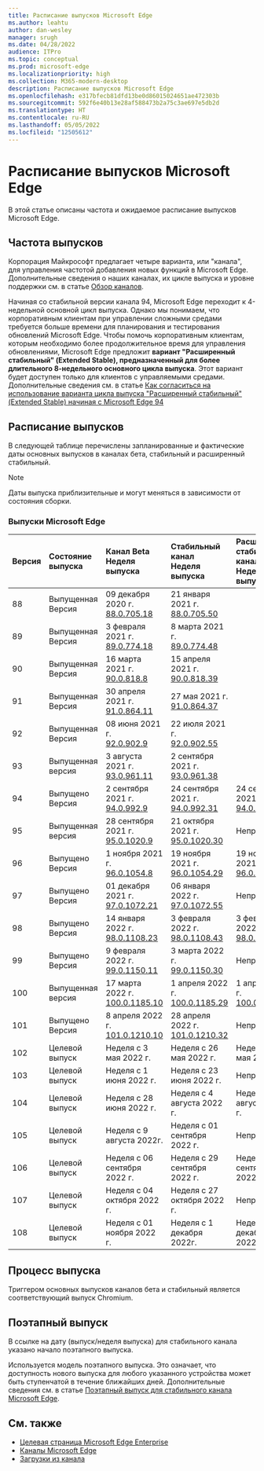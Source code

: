 ```yaml
---
title: Расписание выпусков Microsoft Edge
ms.author: leahtu
author: dan-wesley
manager: srugh
ms.date: 04/28/2022
audience: ITPro
ms.topic: conceptual
ms.prod: microsoft-edge
ms.localizationpriority: high
ms.collection: M365-modern-desktop
description: Расписание выпусков Microsoft Edge
ms.openlocfilehash: e317bfecb81dfd13be0d86015024651ae472303b
ms.sourcegitcommit: 592f6e40b13e28af588473b2a75c3ae697e5db2d
ms.translationtype: HT
ms.contentlocale: ru-RU
ms.lasthandoff: 05/05/2022
ms.locfileid: "12505612"
---
```

# <a name="microsoft-edge-release-schedule"></a>Расписание выпусков Microsoft Edge

В этой статье описаны частота и ожидаемое расписание выпусков Microsoft Edge.

## <a name="release-cadence"></a>Частота выпусков

Корпорация Майкрософт предлагает четыре варианта, или "канала", для управления частотой добавления новых функций в Microsoft Edge. Дополнительные сведения о наших каналах, их цикле выпуска и уровне поддержки см. в статье [Обзор каналов](./microsoft-edge-channels.md#channel-overview).

Начиная со стабильной версии канала 94, Microsoft Edge переходит к 4-недельной основной цикл выпуска. Однако мы понимаем, что корпоративным клиентам при управлении сложными средами требуется больше времени для планирования и тестирования обновлений Microsoft Edge. Чтобы помочь корпоративным клиентам, которым необходимо более продолжительное время для управления обновлениями, Microsoft Edge предложит **вариант "Расширенный стабильный" (Extended Stable), предназначенный для более длительного 8-недельного основного цикла выпуска**. Этот вариант будет доступен только для клиентов с управляемыми средами. Дополнительные сведения см. в статье [Как согласиться на использование варианта цикла выпуска "Расширенный стабильный" (Extended Stable) начиная с Microsoft Edge 94](https://blogs.windows.com/msedgedev/2021/07/15/opt-in-extended-stable-release-cycle/)

## <a name="release-schedule"></a>Расписание выпусков

В следующей таблице перечислены запланированные и фактические даты основных выпусков в каналах бета, стабильный и расширенный стабильный.

> [!NOTE]
> Даты выпуска приблизительные и могут меняться в зависимости от состояния сборки.

### <a name="microsoft-edge-releases"></a>Выпуски Microsoft Edge

| Версия | Состояние выпуска | Канал Beta<br>Неделя выпуска | Стабильный канал<br>Неделя выпуска | Расширенный стабильный канал<br>Неделя выпуска |
|:-----|:-----|:-----|:-----|:-----|
| 88 | Выпущенная<br>Версия | 09 декабря 2020 г.<br>[88.0.705.18](/deployedge/microsoft-edge-relnote-archive-beta-channel#version-88070518-december-9) | 21 января 2021 г.<br>[88.0.705.50](/deployedge/microsoft-edge-relnote-archive-stable-channel#version-88070550-january-21)|  |
| 89 | Выпущенная<br>Версия | 3 февраля 2021 г.<br>[89.0.774.18](/deployedge/microsoft-edge-relnote-archive-beta-channel#version-89077418-february-3) | 8 марта 2021 г.<br>[89.0.774.48](/deployedge/microsoft-edge-relnote-archive-stable-channel#version-89077448-march-8) |  |
| 90 | Выпущенная<br>Версия | 16 марта 2021 г.<br>[90.0.818.8](/deployedge/microsoft-edge-relnote-archive-beta-channel#version-9008188-march-16)  | 15 апреля 2021 г.<BR>[90.0.818.39](/deployedge/microsoft-edge-relnote-archive-stable-channel#version-90081839-april-15) |  |
| 91 | Выпущенная<br>Версия | 30 апреля 2021 г.<br>[91.0.864.11](/deployedge/microsoft-edge-relnote-archive-beta-channel#version-91086411-april-30) | 27 мая 2021 г.<BR>[91.0.864.37](/deployedge/microsoft-edge-relnote-archive-stable-channel#version-91086437-may-27) |  |
| 92 | Выпущенная<br>Версия | 08 июня 2021 г.<br>[92.0.902.9](/deployedge/microsoft-edge-relnote-archive-beta-channel#version-9209029-june-08) | 22 июля 2021 г.<BR>[92.0.902.55](/deployedge/microsoft-edge-relnote-archive-stable-channel#version-92090255-july-22) |  |
| 93 | Выпущенная<br>версия | 3 августа 2021 г.<br>[93.0.961.11](/deployedge/microsoft-edge-relnote-beta-channel#version-93096111-August-03) | 2 сентября 2021 г.<BR>[93.0.961.38](/deployedge/microsoft-edge-relnote-archive-stable-channel#version-93096138-September-02) |  |
| 94 | Выпущено<br>Версия | 2 сентября 2021 г.<br>[94.0.992.9](/deployedge/microsoft-edge-relnote-archive-beta-channel#version-9409929-September-02) | 24 сентября 2021 г.<BR>[94.0.992.31](/deployedge/microsoft-edge-relnote-archive-stable-channel#version-94099231-September-24) | 24 сентября 2021 г.<BR>[94.0.992.31](/deployedge/microsoft-edge-relnote-archive-stable-channel#version-94099231-September-24) |
| 95 | Выпущенная<br>версия | 28 сентября 2021 г.<br>[95.0.1020.9](/deployedge/microsoft-edge-relnote-archive-beta-channel#version-95010209-September-28) | 21 октября 2021 г.<br>[95.0.1020.30](/deployedge/microsoft-edge-relnote-archive-stable-channel#version-950102030-october-21) | Неприменимо |
| 96 | Выпущено<br>Версия  | 1 ноября 2021 г.<br>[96.0.1054.8](/DeployEdge/microsoft-edge-relnote-archive-beta-channel?branch=pr-en-us-1163#version-96010548-november-1) | 19 ноября 2021 г.<br>[96.0.1054.29](/deployedge/microsoft-edge-relnote-archive-stable-channel#version-960105429-november-19) | 19 ноября 2021 г.<br>[96.0.1054.29](/deployedge/microsoft-edge-relnote-archive-stable-channel#version-960105429-november-19) |
| 97 | Выпущено<br>Версия | 01 декабря 2021 г.<br>[97.0.1072.21](/deployedge/microsoft-edge-relnote-archive-beta-channel#version-970107221-december-1) | 06 января 2022 г.<br>[97.0.1072.55](/deployedge/microsoft-edge-relnote-archive-stable-channel#version-970107255-january-6)| Неприменимо  |
| 98 | Выпущено<br>Версия | 14 января 2022 г.<br>[98.0.1108.23](/deployedge/microsoft-edge-relnote-archive-beta-channel#version-980110823-january-14) | 3 февраля 2022 г.<br>[98.0.1108.43](/deployedge/microsoft-edge-relnote-archive-stable-channel?branch=pr-en-us-1449#version-980110843-february-3) | 3 февраля 2022 г.<br>[98.0.1108.43](/deployedge/microsoft-edge-relnote-archive-stable-channel?branch=pr-en-us-1449#version-980110843-february-3) |
| 99 | Выпущено<br>Версия | 9 февраля 2022 г.<br>[99.0.1150.11](/deployedge/microsoft-edge-relnote-archive-beta-channel#version-990115011-february-9) | 3 марта 2022 г.<br>[99.0.1150.30](/deployedge/microsoft-edge-relnote-stable-channel#version-990115030-march-3) | Неприменимо  |
| 100 | Выпущенная<br>версия | 17 марта 2022 г.<br>[100.0.1185.10](/deployedge/microsoft-edge-relnote-beta-channel#version-1000118510-march-17) | 1 апреля 2022 г.<br>[100.0.1185.29](/deployedge/microsoft-edge-relnote-stable-channel#version-1000118529-april-1) | 1 апреля 2022 г.<br>[100.0.1185.29](/deployedge/microsoft-edge-relnote-stable-channel#version-1000118529-april-1) |
| 101 | Выпущено<br>Версия | 8 апреля 2022 г.<br>[101.0.1210.10](/deployedge/microsoft-edge-relnote-beta-channel#version-1010121010-april-8) | 28 апреля 2022 г.<br>[101.0.1210.32](/deployedge/microsoft-edge-relnote-stable-channel#version-1010121032-april-28) | Неприменимо |
| 102 | Целевой выпуск | Неделя с 3 мая 2022 г. | Неделя с 26 мая 2022 г. | Неделя с 26 мая 2022 г. |
| 103 | Целевой выпуск | Неделя с 1 июня 2022 г. | Неделя с 23 июня 2022 г. | Неприменимо |
| 104 | Целевой выпуск | Неделя с 28 июня 2022 г. | Неделя с 4 августа 2022 г. | Неделя с 4 августа 2022 г. |
| 105 | Целевой выпуск | Неделя с 9 августа 2022г. | Неделя с 01 сентября 2022 г. | Неприменимо |
| 106 | Целевой выпуск | Неделя с 06 сентября 2022 г. | Неделя с 29 сентября 2022 г. | Неделя с 29 сентября 2022 г. |
| 107 | Целевой выпуск | Неделя с 04 октября 2022 г. | Неделя с 27 октября 2022 г. | Неприменимо |
| 108 | Целевой выпуск | Неделя с 01 ноября 2022 г. | Неделя с 1 декабря 2022г. | Неделя с 1 декабря 2022г. |

## <a name="release-process"></a>Процесс выпуска

Триггером основных выпусков каналов бета и стабильный является соответствующий выпуск Chromium.

## <a name="progressive-rollouts"></a>Поэтапный выпуск

В ссылке на дату (выпуск/неделя выпуска) для стабильного канала указано начало поэтапного выпуска.

Используется модель поэтапного выпуска. Это означает, что доступность нового выпуска для любого указанного устройства может быть ступенчатой в течение ближайших дней. Дополнительные сведения см. в статье [Поэтапный выпуск для стабильного канала Microsoft Edge](/deployedge/microsoft-edge-update-progressive-rollout).

## <a name="see-also"></a>См. также

- [Целевая страница Microsoft Edge Enterprise](https://aka.ms/EdgeEnterprise)
- [Каналы Microsoft Edge](/deployedge/microsoft-edge-channels)
- [Загрузки из канала](https://www.microsoft.com/edge/business/download)
